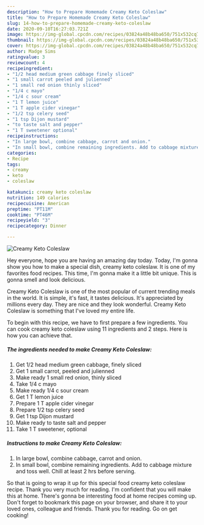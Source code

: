 ```yaml
---
description: "How to Prepare Homemade Creamy Keto Coleslaw"
title: "How to Prepare Homemade Creamy Keto Coleslaw"
slug: 14-how-to-prepare-homemade-creamy-keto-coleslaw
date: 2020-09-10T16:27:03.721Z
image: https://img-global.cpcdn.com/recipes/03824a48b48ba650/751x532cq70/creamy-keto-coleslaw-recipe-main-photo.jpg
thumbnail: https://img-global.cpcdn.com/recipes/03824a48b48ba650/751x532cq70/creamy-keto-coleslaw-recipe-main-photo.jpg
cover: https://img-global.cpcdn.com/recipes/03824a48b48ba650/751x532cq70/creamy-keto-coleslaw-recipe-main-photo.jpg
author: Madge Sims
ratingvalue: 3
reviewcount: 4
recipeingredient:
- "1/2 head medium green cabbage finely sliced"
- "1 small carrot peeled and julienned"
- "1 small red onion thinly sliced"
- "1/4 c mayo"
- "1/4 c sour cream"
- "1 T lemon juice"
- "1 T apple cider vinegar"
- "1/2 tsp celery seed"
- "1 tsp Dijon mustard"
- "to taste salt and pepper"
- "1 T sweetener optional"
recipeinstructions:
- "In large bowl, combine cabbage, carrot and onion."
- "In small bowl, combine remaining ingredients. Add to cabbage mixture and toss well. Chill at least 2 hrs before serving."
categories:
- Recipe
tags:
- creamy
- keto
- coleslaw

katakunci: creamy keto coleslaw 
nutrition: 149 calories
recipecuisine: American
preptime: "PT11M"
cooktime: "PT46M"
recipeyield: "3"
recipecategory: Dinner

---
```



![Creamy Keto Coleslaw](https://img-global.cpcdn.com/recipes/03824a48b48ba650/751x532cq70/creamy-keto-coleslaw-recipe-main-photo.jpg)

Hey everyone, hope you are having an amazing day today. Today, I'm gonna show you how to make a special dish, creamy keto coleslaw. It is one of my favorites food recipes. This time, I'm gonna make it a little bit unique. This is gonna smell and look delicious.



Creamy Keto Coleslaw is one of the most popular of current trending meals in the world. It is simple, it's fast, it tastes delicious. It's appreciated by millions every day. They are nice and they look wonderful. Creamy Keto Coleslaw is something that I've loved my entire life.


To begin with this recipe, we have to first prepare a few ingredients. You can cook creamy keto coleslaw using 11 ingredients and 2 steps. Here is how you can achieve that.

##### The ingredients needed to make Creamy Keto Coleslaw:

1. Get 1/2 head medium green cabbage, finely sliced
1. Get 1 small carrot, peeled and julienned
1. Make ready 1 small red onion, thinly sliced
1. Take 1/4 c mayo
1. Make ready 1/4 c sour cream
1. Get 1 T lemon juice
1. Prepare 1 T apple cider vinegar
1. Prepare 1/2 tsp celery seed
1. Get 1 tsp Dijon mustard
1. Make ready to taste salt and pepper
1. Take 1 T sweetener, optional




##### Instructions to make Creamy Keto Coleslaw:

1. In large bowl, combine cabbage, carrot and onion.
1. In small bowl, combine remaining ingredients. Add to cabbage mixture and toss well. Chill at least 2 hrs before serving.




So that is going to wrap it up for this special food creamy keto coleslaw recipe. Thank you very much for reading. I'm confident that you will make this at home. There's gonna be interesting food at home recipes coming up. Don't forget to bookmark this page on your browser, and share it to your loved ones, colleague and friends. Thank you for reading. Go on get cooking!
